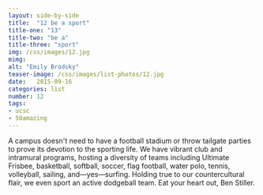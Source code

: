 ```yaml
---
layout: side-by-side
title:  "12 be a sport"
title-one: "13"
title-two: "be a"
title-three: "sport"
img: /css/images/12.jpg
mimg: 
alt: "Emily Brodsky"
teaser-image: /css/images/list-photos/12.jpg
date:   2015-09-16
categories: list
number: 12
tags:
- ucsc
- 50amazing
---
```

A campus doesn't need to have a football stadium 
or throw tailgate parties to prove its devotion to the sporting life. We have vibrant club and intramural programs, hosting a diversity of teams including Ultimate Frisbee, basketball, softball, soccer, 
flag football, water polo, tennis, volleyball, sailing, and—yes—surfing. Holding true to our countercultural flair, we even sport an active dodgeball team. Eat your heart out, Ben Stiller. 